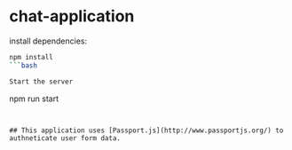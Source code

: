 # chat-application

install dependencies:
```bash
npm install
```bash

Start the server
```
npm run start
```


## This application uses [Passport.js](http://www.passportjs.org/) to authneticate user form data.
